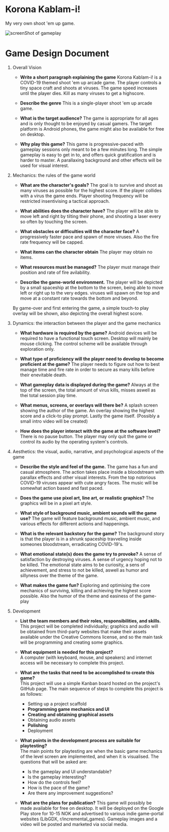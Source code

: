 # Korona Kablam-i!

My very own shoot 'em up game.

![screenShot of gameplay](https://user-images.githubusercontent.com/4059636/81300959-b5df3180-9078-11ea-9336-0deb0d60d17e.png)


# Game Design Document

1. Overall Vision
    * **Write a short paragraph explaining the game**
    Korona Kablam-i! is a COVID-19 themed shoot 'em up arcade game. The player controls a tiny space craft and shoots at viruses. The game speed increases until the player dies. Kill as many viruses to get a highscore.
        
    * **Describe the genre**
    This is a single-player shoot 'em up arcade game.
    
    * **What is the target audience?**
    The game is appropriate for all ages and is only thought to be enjoyed by casual gamers. The target platform is Android phones, the game might also be available for free on desktop.
        
    * **Why play this game?**
    This game is progressive-paced with gameplay sessions only meant to be a few minutes long. The simple gameplay is easy to get in to, and offers quick gratification and is harder to master. A parallaxing background and other effects will be used for visual interest.
    
2. Mechanics: the rules of the game world
    * **What are the character's goals?**
    The goal is to survive and shoot as many viruses as possible for the highest score. If the player collides with a virus the game ends. Player shooting frequency will be restricted insentivising a tactical approach.
        
    * **What abilities does the character have?**
    The player will be able to move left and right by tilting their phone, and shooting a laser every so often by touching the screen.
    
    * **What obstacles or difficulties will the character face?**
    A progressively faster pace and spawn of more viruses. Also the fire rate frequency will be capped.
    
    * **What items can the character obtain**
    The player may obtain no items.
    
    * **What resources must be managed?**
    The player must manage their position and rate of fire avilability.
    
    * **Describe the game-world environment.**
    The player will be depicted by a small spaceship at the bottom to the screen, being able to move left or right up to the very edges. viruses will spawn on the top and move at a constant rate towards the bottom and beyond.

    By game-over and first entering the game, a simple touch-to play overlay will be shown, also depicting the overall highest score.
    
3. Dynamics: the interaction between the player and the game mechanics
    * **What hardware is required by the game?**
    Android devices will be required to have a functional touch screen. Desktop will mainly be mouse clicking. The control scheme will be available through exploration only.
    
    * **What type of proficiency will the player need to develop to become proficient at the game?**
    The player needs to figure out how to best manage time and fire rate in order to secure as many kills before their enevitable death.
    
    * **What gameplay data is displayed during the game?**
    Always at the top of the screen, the total amount of virus kills, misses aswell as thei total session play time.
    
    * **What menus, screens, or overlays will there be?**
    A splash screen showing the author of the game.
    An overlay showing the highest score and a click-to play prompt.
    Lastly the game itself.
    (Possibly a small intro video will be created)
    
    * **How does the player interact with the game at the software level?**
    There is no pause button. The player may only quit the game or control its audio by the operating system's controls.
    
4. Aesthetics: the visual, audio, narrative, and psychological aspects of the game
    * **Describe the style and feel of the game.**
    The game has a fun and casual atmosphere. The action takes place inside a bloodstream with parallax effects and other visual interests. From the top notorious COVID-19 viruses appear with cute angry faces. The music will be somewhat action based and fast paced.

    * **Does the game use pixel art, line art, or realistic graphics?**
    The graphics will be in a pixel art style.
    
    * **What style of background music, ambient sounds will the game use?**
    The game will feature background music, ambient music, and various effects for different actions and happenings.
        
    * **What is the relevant backstory for the game?**
    The background story is that the player is in a shrunk spaceship travveling inside someones bloodstream, erradicating COVID-19's.
        
    * **What emotional state(s) does the game try to provoke?**
    A sense of satisfaction by destroying viruses. A sense of urgency hoping not to be killed. The emotional state aims to be curiosity, a sens of achievement, and stress to not be killed, aswell as humor and sillyness over the theme of the game.
        
    * **What makes the game fun?**
    Exploring and optimising the core mechanics of surviving, killing and achieving the highest score possible. Also the humor of the theme and easiness of the game-play
    
5. Development
    
    * **List the team members and their roles, responsibilities, and skills.**    
    This project will be completed individually; graphics and audio will be obtained from third-party websites that make their assets available under the Creative Commons license, and so the main task will be programming and creating some graphics.
    
    * **What equipment is needed for this project?**    
    A computer (with keyboard, mouse, and speakers) and internet access will be necessary to complete this project.
    
    * **What are the tasks that need to be accomplished to create this game?**    
    This project will use a simple Kanban board hosted on the project's GitHub page.
    The main sequence of steps to complete this project is as follows:    
        * Setting up a project scaffold
        * **Programming game mechanics and UI**
        * **Creating and obtaining graphical assets**
        * Obtaining audio assets
        * **Polishing**
        * Deployment

    * **What points in the development process are suitable for playtesting?**    
    The main points for playtesting are when the basic game mechanics of the level screen are implemented, and when it is visualised. The questions that will be asked are: 
        * Is the gameplay and UI understandable?
        * Is the gameplay interesting?
        * How do the controls feel?
        * How is the pace of the game?
        * Are there any improvement suggestions?        
    
    * **What are the plans for publication?**
    This game will possibly be made available for free on desktop. It will be deployed on the Google Play store for 10-15 NOK and advertised to various indie game-portal websites (LibGDX, r/incremental_games). Gameplay images and a video will be posted and marketed via social media.
